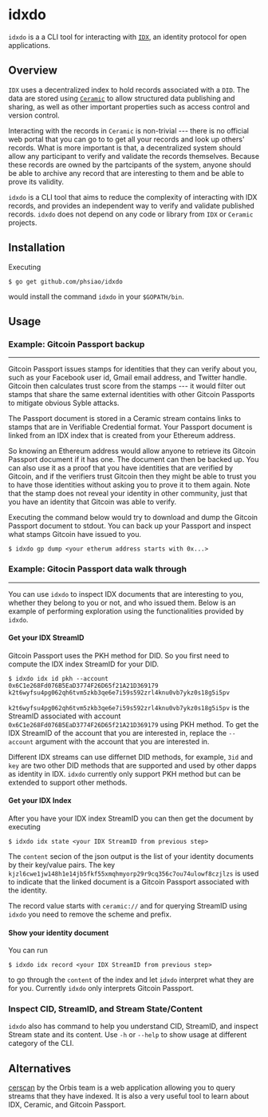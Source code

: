 # idxdo

`idxdo` is a a CLI tool for interacting with
[`IDX`](https://developers.idx.xyz/learn/overview/), an identity protocol for
open applications.

## Overview

`IDX` uses a decentralized index to hold records associated with a `DID`. The
data are stored using [`Ceramic`](https://blog.ceramic.network/what-is-ceramic/)
to allow structured data publishing and sharing, as well as other important
properties such as access control and version control.

Interacting with the records in `Ceramic` is non-trivial --- there is no
official web portal that you can go to to get all your records and look up
others' records. What is more important is that, a decentralized system should
allow any participant to verify and validate the records themselves. Because
these records are owned by the partcipants of the system, anyone should be able
to archive any record that are interesting to them and be able to prove its
validity.

`idxdo` is a CLI tool that aims to reduce the complexity of interacting with IDX
records, and provides an independent way to verify and validate published
records. `idxdo` does not depend on any code or library from `IDX` or `Ceramic`
projects.

## Installation

Executing

`$ go get github.com/phsiao/idxdo`

would install the command `idxdo` in your `$GOPATH/bin`.

## Usage

### Example: Gitcoin Passport backup

---

Gitcoin Passport issues stamps for identities that they can verify about you,
such as your Facebook user id, Gmail email address, and Twitter handle. Gitcoin
then calculates trust score from the stamps --- it would filter out stamps that
share the same external identities with other Gitcoin Passports to mitigate
obvious Syble attacks.

The Passport document is stored in a Ceramic stream contains links to stamps
that are in Verifiable Credential format. Your Passport document is linked from
an IDX index that is created from your Ethereum address.

So knowing an Ethereum address would allow anyone to retrieve its Gitcoin
Passport document if it has one. The document can then be backed up. You can
also use it as a proof that you have identities that are verified by Gitcoin,
and if the verifiers trust Gitcoin then they might be able to trust you to have
those identities without asking you to prove it to them again. Note that the
stamp does not reveal your identity in other community, just that you have an
identity that Gitcoin was able to verify.

Executing the command below would try to download and dump the Gitcoin Passport
document to stdout. You can back up your Passport and inspect what stamps
Gitcoin have issued to you.

```
$ idxdo gp dump <your etherum address starts with 0x...>
```

### Example: Gitocin Passport data walk through

---

You can use `idxdo` to inspect IDX documents that are interesting to you,
whether they belong to you or not, and who issued them. Below is an example of
performing exploration using the functionalities provided by `idxdo`.

#### Get your IDX StreamID

Gitcoin Passport uses the PKH method for DID. So you first need to compute the
IDX index StreamID for your DID.

```
$ idxdo idx id pkh --account 0x6C1e268Fd076B5EaD3774F26D65f21A21D369179
k2t6wyfsu4pg062qh6tvm5zkb3qe6e7i59s592zrl4knu0vb7ykz0s18g5i5pv
```

`k2t6wyfsu4pg062qh6tvm5zkb3qe6e7i59s592zrl4knu0vb7ykz0s18g5i5pv` is the StreamID
associated with account `0x6C1e268Fd076B5EaD3774F26D65f21A21D369179` using PKH
method. To get the IDX StreamID of the account that you are interested in,
replace the `--account` argument with the account that you are interested in.

Different IDX streams can use differnet DID methods, for example, `3id` and
`key` are two other DID methods that are supported and used by other dapps as
identity in IDX. `idxdo` currently only support PKH method but can be extended
to support other methods.

#### Get your IDX Index

After you have your IDX index StreamID you can then get the document by
executing

```
$ idxdo idx state <your IDX StreamID from previous step>
```

The `content` secion of the json output is the list of your identity documents
by their key/value pairs. The key
`kjzl6cwe1jw148h1e14jb5fkf55xmqhmyorp29r9cq356c7ou74ulowf8czjlzs` is used to
indicate that the linked document is a Gitcoin Passport associated with the
identity.

The record value starts with `ceramic://` and for querying StreamID using
`idxdo` you need to remove the scheme and prefix.

#### Show your identity document

You can run

```
$ idxdo idx record <your IDX StreamID from previous step>
```

to go through the `content` of the index and let `idxdo` interpret what they are
for you. Currently `idxdo` only interprets Gitcoin Passport.

### Inspect CID, StreamID, and Stream State/Content

`idxdo` also has command to help you understand CID, StreamID, and inspect
Stream state and its content. Use `-h` or `--help` to show usage at different
category of the CLI.

## Alternatives

[cerscan](https://cerscan.com/) by the Orbis team is a web application allowing
you to query streams that they have indexed. It is also a very useful tool to
learn about IDX, Ceramic, and Gitcoin Passport.
